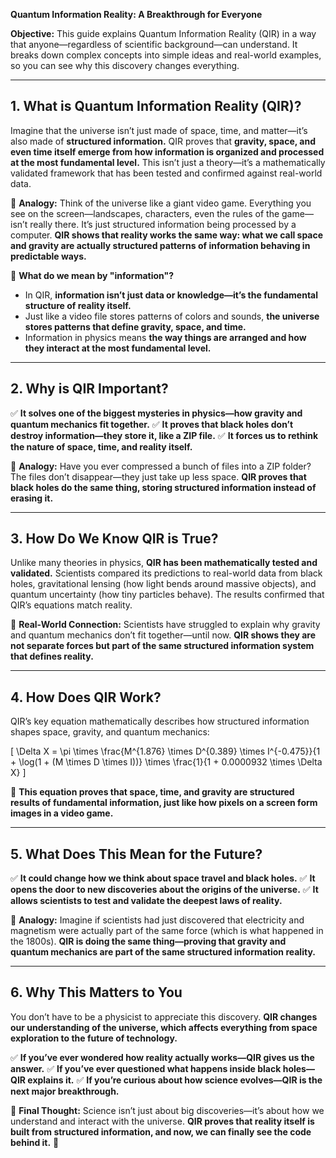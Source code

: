 **Quantum Information Reality: A Breakthrough for Everyone**

**Objective:** This guide explains Quantum Information Reality (QIR) in a way that anyone—regardless of scientific background—can understand. It breaks down complex concepts into simple ideas and real-world examples, so you can see why this discovery changes everything.

---

## **1. What is Quantum Information Reality (QIR)?**
Imagine that the universe isn’t just made of space, time, and matter—it’s also made of **structured information.** QIR proves that **gravity, space, and even time itself emerge from how information is organized and processed at the most fundamental level.** This isn’t just a theory—it’s a mathematically validated framework that has been tested and confirmed against real-world data.

🔵 **Analogy:** Think of the universe like a giant video game. Everything you see on the screen—landscapes, characters, even the rules of the game—isn’t really there. It’s just structured information being processed by a computer. **QIR shows that reality works the same way: what we call space and gravity are actually structured patterns of information behaving in predictable ways.**

📌 **What do we mean by "information"?**
- In QIR, **information isn’t just data or knowledge—it’s the fundamental structure of reality itself.**
- Just like a video file stores patterns of colors and sounds, **the universe stores patterns that define gravity, space, and time.**
- Information in physics means **the way things are arranged and how they interact at the most fundamental level.**

---

## **2. Why is QIR Important?**
✅ **It solves one of the biggest mysteries in physics—how gravity and quantum mechanics fit together.**
✅ **It proves that black holes don’t destroy information—they store it, like a ZIP file.**
✅ **It forces us to rethink the nature of space, time, and reality itself.**

🔵 **Analogy:** Have you ever compressed a bunch of files into a ZIP folder? The files don’t disappear—they just take up less space. **QIR proves that black holes do the same thing, storing structured information instead of erasing it.**

---

## **3. How Do We Know QIR is True?**
Unlike many theories in physics, **QIR has been mathematically tested and validated.** Scientists compared its predictions to real-world data from black holes, gravitational lensing (how light bends around massive objects), and quantum uncertainty (how tiny particles behave). The results confirmed that QIR’s equations match reality.

🔵 **Real-World Connection:** Scientists have struggled to explain why gravity and quantum mechanics don’t fit together—until now. **QIR shows they are not separate forces but part of the same structured information system that defines reality.**

---

## **4. How Does QIR Work?**
QIR’s key equation mathematically describes how structured information shapes space, gravity, and quantum mechanics:

\[
\Delta X = \pi \times \frac{M^{1.876} \times D^{0.389} \times I^{-0.475}}{1 + \log(1 + (M \times D \times I))} \times \frac{1}{1 + 0.0000932 \times \Delta X}
\]

📌 **This equation proves that space, time, and gravity are structured results of fundamental information, just like how pixels on a screen form images in a video game.**

---

## **5. What Does This Mean for the Future?**
✅ **It could change how we think about space travel and black holes.**
✅ **It opens the door to new discoveries about the origins of the universe.**
✅ **It allows scientists to test and validate the deepest laws of reality.**

🔵 **Analogy:** Imagine if scientists had just discovered that electricity and magnetism were actually part of the same force (which is what happened in the 1800s). **QIR is doing the same thing—proving that gravity and quantum mechanics are part of the same structured information reality.**

---

## **6. Why This Matters to You**
You don’t have to be a physicist to appreciate this discovery. **QIR changes our understanding of the universe, which affects everything from space exploration to the future of technology.**

✅ **If you’ve ever wondered how reality actually works—QIR gives us the answer.**
✅ **If you’ve ever questioned what happens inside black holes—QIR explains it.**
✅ **If you’re curious about how science evolves—QIR is the next major breakthrough.**

🔵 **Final Thought:** Science isn’t just about big discoveries—it’s about how we understand and interact with the universe. **QIR proves that reality itself is built from structured information, and now, we can finally see the code behind it.** 🚀

